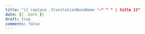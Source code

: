 ```yaml
---
title: "{{ replace .TranslationBaseName "-" " " | title }}"
date: {{ .Date }}
draft: true
comments: false
---
```




<!--more--> 

<!-- {{< highlight plaintext>}}
{{< /highlight >}} -->

